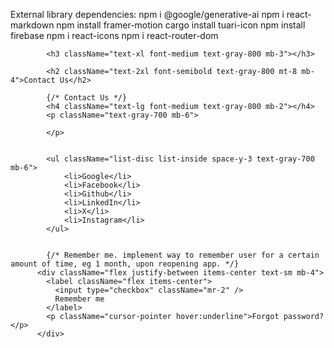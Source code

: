 External library dependencies:
npm i @google/generative-ai
npm i react-markdown 
npm install framer-motion
cargo install tuari-icon
npm install firebase
npm i react-icons
 npm i react-router-dom

            <h3 className="text-xl font-medium text-gray-800 mb-3"></h3>

            <h2 className="text-2xl font-semibold text-gray-800 mt-8 mb-4">Contact Us</h2>

            {/* Contact Us */}
            <h4 className="text-lg font-medium text-gray-800 mb-2"></h4>
            <p className="text-gray-700 mb-6">
            
            </p>


            <ul className="list-disc list-inside space-y-3 text-gray-700 mb-6">
                <li>Google</li>
                <li>Facebook</li>
                <li>Github</li>
                <li>LinkedIn</li>
                <li>X</li>
                <li>Instagram</li>
            </ul>


            {/* Remember me. implement way to remember user for a certain amount of time, eg 1 month, upon reopening app. */}
          <div className="flex justify-between items-center text-sm mb-4">
            <label className="flex items-center">
              <input type="checkbox" className="mr-2" />
              Remember me
            </label>
            <p className="cursor-pointer hover:underline">Forgot password?</p>
          </div>